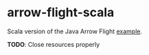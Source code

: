 # arrow-flight-scala

Scala version of the Java Arrow Flight [example](https://arrow.apache.org/cookbook/java/flight.html).

**TODO**: Close resources properly
